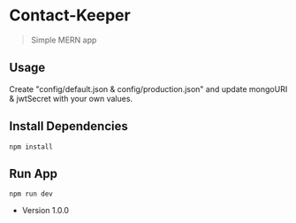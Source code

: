 # Contact-Keeper
> Simple MERN app
## Usage
Create "config/default.json & config/production.json" and update mongoURI & jwtSecret with your own values.
## Install Dependencies
```
npm install
```
## Run App
```
npm run dev
```
- Version 1.0.0

